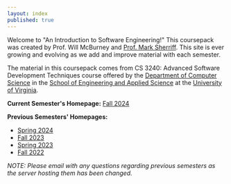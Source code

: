 ```yaml
---
layout: index
published: true
---
```


Welcome to "An Introduction to Software Engineering!"  This coursepack was created by Prof. Will McBurney and [Prof. Mark Sherriff](http://marksherriff.com).  This site is ever growing and evolving as we add and improve material with each semester.

The material in this coursepack comes from CS 3240: Advanced Software Development Techniques course offered by the [Department of Computer Science](https://engineering.virginia.edu/departments/computer-science) in the [School of Engineering and Applied Science](https://engineering.virginia.edu/) at the [University of Virginia](http://www.virginia.edu).

__Current Semester's Homepage:__ [Fall 2024](https://f24.cs3240.org)

__Previous Semesters' Homepages:__

* [Spring 2024](https://s24.cs3240.org)
* [Fall 2023](https://f23.cs3240.org)
* [Spring 2023](https://s23.cs3240.org)
* [Fall 2022](https://f22.cs3240.org)

_NOTE: Please email with any questions regarding previous semesters as the server hosting them has been changed._